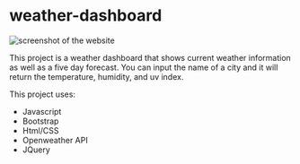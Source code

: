 # weather-dashboard


![screenshot of the website](./assets/weatherdashboard.PNG)

This project is a weather dashboard that shows current weather information as well as a five day forecast. You can input the name of a city and it will return the temperature, humidity, and uv index.

This project uses:

- Javascript
- Bootstrap
- Html/CSS
- Openweather API
- JQuery
